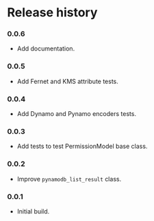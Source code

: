 # Release history

### 0.0.6
* Add documentation.

### 0.0.5
* Add Fernet and KMS attribute tests.

### 0.0.4
* Add Dynamo and Pynamo encoders tests.

### 0.0.3
* Add tests to test PermissionModel base class.

### 0.0.2
* Improve `pynamodb_list_result` class.

### 0.0.1
* Initial build.
